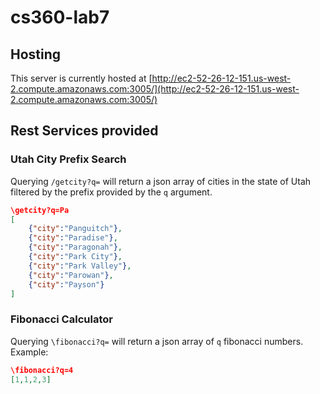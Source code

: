 # cs360-lab7

## Hosting

This server is currently hosted at [http://ec2-52-26-12-151.us-west-2.compute.amazonaws.com:3005/](http://ec2-52-26-12-151.us-west-2.compute.amazonaws.com:3005/)

## Rest Services provided

### Utah City Prefix Search

Querying `/getcity?q=` will return a json array of cities in the state of Utah filtered by the prefix provided by the `q` argument.

```json
\getcity?q=Pa
[
    {"city":"Panguitch"},
    {"city":"Paradise"},
    {"city":"Paragonah"},
    {"city":"Park City"},
    {"city":"Park Valley"},
    {"city":"Parowan"},
    {"city":"Payson"}
]
```

### Fibonacci Calculator

Querying `\fibonacci?q=` will return a json array of `q` fibonacci numbers.  Example:

```json
\fibonacci?q=4
[1,1,2,3]
```